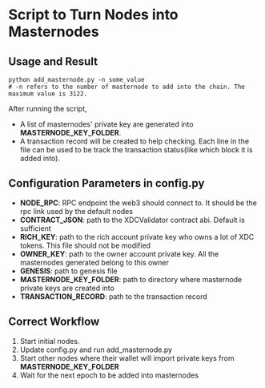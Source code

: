 # Script to Turn Nodes into Masternodes

## Usage and Result
```
python add_masternode.py -n some_value
# -n refers to the number of masternode to add into the chain. The maximum value is 3122. 
```

After running the script, 
- A list of masternodes' private key are generated into **MASTERNODE_KEY_FOLDER**. 
- A transaction record will be created to help checking. Each line in the file can be used to be track the transaction status(like which block it is added into).

## Configuration Parameters in config.py
- **NODE_RPC**: RPC endpoint the web3 should connect to. It should be the rpc link used by the default nodes
- **CONTRACT_JSON**: path to the XDCValidator contract abi. Default is sufficient
- **RICH_KEY**: path to the rich account private key who owns a lot of XDC tokens. This file should not be modified
- **OWNER_KEY**: path to the owner account private key. All the masternodes generated belong to this owner
- **GENESIS**: path to genesis file
- **MASTERNODE_KEY_FOLDER**: path to directory where masternode private keys are created into
- **TRANSACTION_RECORD**: path to the transaction record

## Correct Workflow
1. Start initial nodes. 
2. Update config.py and run add_masternode.py
3. Start other nodes where their wallet will import private keys from **MASTERNODE_KEY_FOLDER**
4. Wait for the next epoch to be added into masternodes